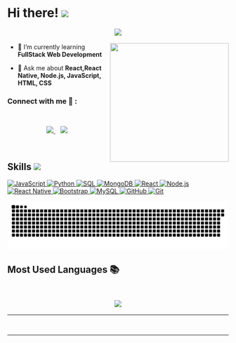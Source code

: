<h1> Hi there! <img src = "https://raw.githubusercontent.com/MartinHeinz/MartinHeinz/master/wave.gif" width = 40px> </h1>
<p align='center'>
<img src="https://readme-typing-svg.herokuapp.com?color=%2336BCF7&size=25&center=true&vCenter=true&width=433&height=75&lines=I'm+Antia+Navajas+Garrido;FullStack+Developer;Frontend+Developer">
</p>

<img align="right" src="https://media.giphy.com/media/QvpqTCiEcwtvx6wwJK/giphy.gif" width="270" height="270" frameBorder="0" class="giphy-embed" allowFullScreen></img>


- 🌱 I’m currently learning **FullStack Web Development**

- 💬 Ask me about **React,React Native, Node.js, JavaScript, HTML, CSS**


### Connect with me 🔗 :
<br>
<p align='center'>
<a href="mailto:antianavajasgarrido@gmail.com" target="_blank">
<img src="https://img.shields.io/badge/Gmail-D14836?style=for-the-badge&logo=gmail&logoColor=white">
</a>&nbsp;&nbsp;
<a href="https://www.linkedin.com/in/antía-navajas-garrido-56579b213/" target="_blank">
<img src="https://img.shields.io/badge/linkedin-%230077B5.svg?style=for-the-badge&logo=linkedin&logoColor=white"></a>&nbsp;&nbsp;
</p>
<br>

## Skills <img src="https://media2.giphy.com/media/QssGEmpkyEOhBCb7e1/giphy.gif?cid=ecf05e47a0n3gi1bfqntqmob8g9aid1oyj2wr3ds3mg700bl&rid=giphy.gif" width=32px>

<!-- Programming Languages -->

<a href="https://developer.mozilla.org/en-US/docs/Web/JavaScript" target="_blank">
  <img alt="JavaScript" src="https://img.shields.io/badge/JavaScript-F7DF1E?style=for-the-badge&logo=javascript&logoColor=black">
</a>
<a href="https://www.python.org/" target="_blank">
  <img alt="Python" src="https://img.shields.io/badge/Python-3776AB?style=for-the-badge&logo=python&logoColor=white">
</a>

<a href="https://www.microsoft.com/en-us/sql-server" target="_blank">
  <img alt="SQL" src="https://img.shields.io/badge/SQL-CC2927?style=for-the-badge&logo=microsoft%20sql%20server&logoColor=white">
</a>

<!-- Web Development -->


<a href="https://www.mongodb.com/" target="_blank">
  <img alt="MongoDB" src="https://img.shields.io/badge/MongoDB-47A248?style=for-the-badge&logo=mongodb&logoColor=white">
</a>

<a href="https://reactjs.org/" target="_blank">
  <img alt="React" src="https://img.shields.io/badge/React-61DAFB?style=for-the-badge&logo=react&logoColor=black">
</a>
<a href="https://nodejs.org/" target="_blank">
  <img alt="Node.js" src="https://img.shields.io/badge/Node.js-339933?style=for-the-badge&logo=node.js&logoColor=white">
</a>

<!-- Mobile Development -->
<a href="https://reactnative.dev/" target="_blank">
  <img alt="React Native" src="https://img.shields.io/badge/React_Native-61DAFB?style=for-the-badge&logo=react&logoColor=black">
</a>

<!-- Frontend Frameworks/Libraries -->

<a href="https://getbootstrap.com/" target="_blank">
  <img alt="Bootstrap" src="https://img.shields.io/badge/Bootstrap-563D7C?style=for-the-badge&logo=bootstrap&logoColor=white">
</a>

<!-- Database -->
<a href="https://www.mysql.com/" target="_blank">
  <img alt="MySQL" src="https://img.shields.io/badge/MySQL-4479A1?style=for-the-badge&logo=mysql&logoColor=white">
</a>

<!-- Version Control and Collaboration -->
<a href="https://github.com/" target="_blank">
  <img alt="GitHub" src="https://img.shields.io/badge/GitHub-181717?style=for-the-badge&logo=github&logoColor=white">
</a>

<a href="https://git-scm.com/" target="_blank">
  <img alt="Git" src="https://img.shields.io/badge/Git-F05032?style=for-the-badge&logo=git&logoColor=white">
</a>

<!-- Tools and Platforms -->

![snake gif](https://github.com/TekyaygilFethi/TekyaygilFethi/blob/output/github-contribution-grid-snake.svg)


## Most Used Languages 📚
<br>
<p align='center'>
<img src="https://github-readme-stats.anuraghazra1.vercel.app/api/top-langs/?username=antianavajasgarrido&theme=dark&hide_border=true&no-bg=true&no-frame=true&langs_count=10">
</p>

<hr>
<br>

------

